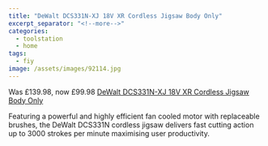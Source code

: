 ```yaml
---
title: "DeWalt DCS331N-XJ 18V XR Cordless Jigsaw Body Only"
excerpt_separator: "<!--more-->"
categories:
  - toolstation
  - home
tags:
  - fiy
image: /assets/images/92114.jpg
---
```

Was £139.98, now £99.98 [DeWalt DCS331N-XJ 18V XR Cordless Jigsaw Body Only]([https://www.toolstation.com/dewalt-dcs331n-xj-18v-xr-cordless-jigsaw/p92114])

Featuring a powerful and highly efficient fan cooled motor with replaceable brushes, the DeWalt
DCS331N cordless jigsaw delivers fast cutting action up to 3000 strokes per minute maximising user
productivity.

<!--more-->
